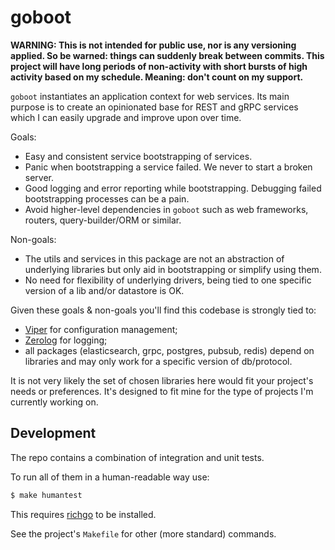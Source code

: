 # goboot

**WARNING: This is not intended for public use, nor is any versioning applied. So be warned: things can suddenly break between commits. This project will have long periods of non-activity with short bursts of high activity based on my schedule. Meaning: don't count on my support.**

`goboot` instantiates an application context for web services. Its main purpose is to create an opinionated base for REST and gRPC services which I can easily upgrade and improve upon over time.

Goals:

- Easy and consistent service bootstrapping of services.
- Panic when bootstrapping a service failed. We never to start a broken server.
- Good logging and error reporting while bootstrapping. Debugging failed bootstrapping processes can be a pain.
- Avoid higher-level dependencies in `goboot` such as web frameworks, routers, query-builder/ORM or similar.

Non-goals:

- The utils and services in this package are not an abstraction of underlying libraries but only aid in bootstrapping or simplify using them.
- No need for flexibility of underlying drivers, being tied to one specific version of a lib and/or datastore is OK.

Given these goals & non-goals you'll find this codebase is strongly tied to:

- [Viper](https://github.com/spf13/viper) for configuration management;
- [Zerolog](https://github.com/rs/zerolog) for logging;
- all packages (elasticsearch, grpc, postgres, pubsub, redis) depend on libraries and may only work for a specific version of db/protocol.

It is not very likely the set of chosen libraries here would fit your project's needs or preferences. It's designed to fit mine for the type of projects I'm currently working on.

## Development

The repo contains a combination of integration and unit tests.

To run all of them in a human-readable way use:

```bash
$ make humantest
```

This requires [richgo](https://github.com/kyoh86/richgo) to be installed.

See the project's `Makefile` for other (more standard) commands.